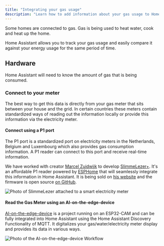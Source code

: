 ```yaml
---
title: "Integrating your gas usage"
description: "Learn how to add information about your gas usage to Home Assistant home energy management."
---
```


Some homes are connected to gas. Gas is being used to heat water, cook and heat up the home.

Home Assistant allows you to track your gas usage and easily compare it against your energy usage for the same period of time.

## Hardware

Home Assistant will need to know the amount of gas that is being consumed.

### Connect to your meter

The best way to get this data is directly from your gas meter that sits between your house and the grid. In certain countries these meters contain standardized ways of reading out the information locally or provide this information via the electricity meter.

#### Connect using a P1 port

The P1 port is a standardized port on electricity meters in the Netherlands, Belgium and Luxembourg which also provides gas consumption information. A P1 reader can connect to this port and receive real-time information.

We have worked with creator [Marcel Zuidwijk](https://www.zuidwijk.com) to develop [SlimmeLezer+](https://www.zuidwijk.com/product/slimmelezer-plus/). It's an affordable P1 reader powered by [ESPHome](https://esphome.io) that will seamlessly integrate this information in Home Assistant. It is being sold on [his website](https://www.zuidwijk.com/product/slimmelezer-plus/) and the firmware is open source [on GitHub](https://github.com/zuidwijk/dsmr).

![Photo of SlimmeLezer attached to a smart electricity meter](/images/docs/energy/slimmelezer.jpg)

#### Read the Gas Meter using an AI-on-the-edge-device

[AI-on-the-edge-device](https://github.com/jomjol/AI-on-the-edge-device) is a project running on an ESP32-CAM and can be fully integrated into Home Assistant using the Home Assistant Discovery Functionality of MQTT. It digitalizes your gas/water/electricity meter display and provides its data in various ways. 

![Photo of the AI-on-the-edge-device Workflow](/images/docs/energy/ai-on-the-edge-device.jpg)

